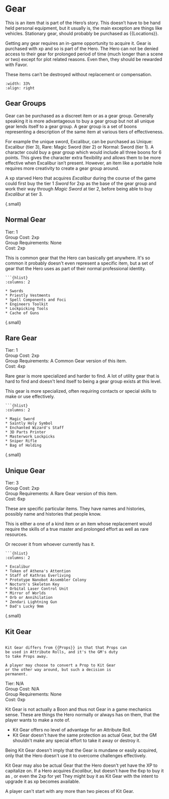 # Gear

This is an item that is part of the Hero’s story. This
doesn’t have to be hand held personal equipment,
but it usually is, the main exception are things
like vehicles. Stationary gear,
should probably be purchased as {{Locations}}.

Getting any gear requires an in-game opportunity to
acquire it. Gear is purchased with xp and so is part of
the Hero. The Hero can not be denied access to their
gear for prolonged period of time (much longer than a
scene or two) except for plot related reasons. 
Even then,  they
should be rewarded with Favor. 

These items can’t be
destroyed without replacement or compensation.

```{image} /_static/sword_set.jpg
:width: 33%
:align: right
```

## Gear Groups

Gear can be purchased as a discreet item or as a
gear group. Generally speaking it is more advantageous to
buy a gear group but not all unique gear lends itself to a
gear group. A gear group is a set of boons representing a
description of the same item at various tiers of
effectiveness.

For example the unique sword, Excalibur, can be
purchased as Unique: Excalibur (tier 3), Rare: Magic
Sword (tier 2) or Normal: Sword (tier 1). A character
could buy a gear group which would include all three
boons for 6 points. This gives the character extra
flexibility and allows them to be more effective when
Excalibur isn’t present. However, an item like a
portable hole requires more creativity to create a
gear group around.

A xp starved Hero that acquires *Excalibur* during 
the course of the game could first buy the tier 1 *Sword* for 
2xp as the base of the gear group and work their way through
*Magic Sword* at tier 2,  before being able to buy 
*Excalibur* at tier 3. 




{.small}
## Normal Gear

Tier: 1  
Group Cost: 2xp  
Group Requirements: None  
Cost: 2xp

This is common gear that the Hero can basically 
get anywhere.  It's so common it probably doesn't 
even represent a specific item, but a set of gear
that the Hero uses as part of their normal professional 
identity.

```{admonition} Sample Common Gear
```{hlist}
:columns: 2
 
* Swords
* Priestly Vestments
* Spell Components and Foci 
* Engineers Toolkit
* Lockpicking Tools
* Cache of Guns
```

{.small}
## Rare Gear

Tier: 1  
Group Cost: 2xp  
Group Requirements: A Common Gear version of this item.  
Cost: 4xp

Rare gear is more specialized and harder to find. 
A lot of utility gear that is hard to find and doesn't lend
itself to being a gear group exists at this level.  

This gear is more specialized, often requiring contacts
or special skills to make or use effectively.

```{admonition} Sample Rare Gear
```{hlist}
:columns: 2
 
* Magic Sword
* Saintly Holy Symbol
* Enchanted Wizard's Staff
* 3D Parts Printer
* Masterwork Lockpicks
* Sniper Rifle
* Bag of Holding
```

{.small}
## Unique Gear

Tier: 3  
Group Cost: 2xp  
Group Requirements: A Rare Gear version of this item.  
Cost: 6xp

These are specific particular items.  They 
have names and histories, possibly name and 
histories that people know.  

This is either a one of a kind item or an item whose
replacement would require the skills of a true master
and prolonged effort as well as rare resources.

Or recover it from whoever currently has it.



```{admonition} Sample Unique Gear
```{hlist}
:columns: 2
 
* Excalibur
* Token of Athena's Attention
* Staff of Kathras Everliving
* Prototype Nanobot Assembler Colony
* Nocturn's Skeleton Key
* Orbital Laser Control Unit
* Mirror of Worlds
* Orb or Annihilation
* Zendari Lightning Gun
* Dad's Lucky 9mm
```


{.small}
## Kit Gear


```{sidebar} Kit Gear vs Props

Kit Gear differs from {{Props}} in that that Props can 
be used in Attribute Rolls, and it's the GM's duty
to take Props away.

A player may choose to convert a Prop to Kit Gear
or the other way around, but such a decision is 
permanent.
```

Tier: N/A  
Group Cost: N/A  
Group Requirements: None  
Cost: 0xp

Kit Gear is not actually a Boon and thus not Gear in a 
game mechanics sense.  These are things the Hero 
normally or always has on them, that the player wants
to make a note of.  

* Kit Gear offers no level of advantage for an 
Attribute Roll.
* Kit Gear doesn't have the same protection as 
actual Gear, but the GM shouldn't make any special 
effort to take it away or destroy it.

Being Kit Gear doesn't imply that the Gear is mundane or
easily acquired, only that the Hero doesn't use it to
overcome challenges effectively.  

Kit Gear may also be actual Gear that the Hero doesn't
yet have the XP to capitalize on.  If a Hero acquires
 *Excalibur*, but doesn't have the 6xp to buy it as 
[](#rare-gear), or even the 2xp for [](#normal-gear) yet
They might buy it as Kit Gear with the intent to upgrade it
as xp becomes available. 

A player can't start with any more than two pieces of Kit Gear.